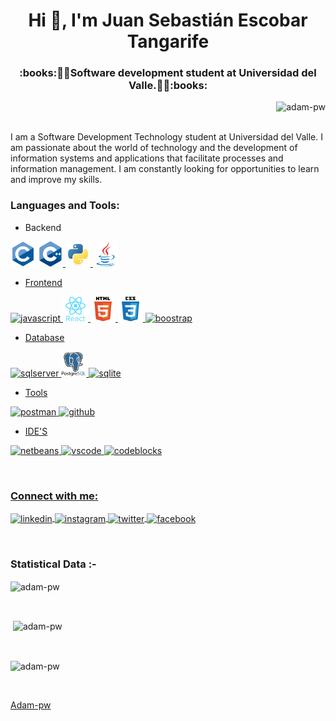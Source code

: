 <h1 align="center">Hi 👋, I'm Juan Sebastián Escobar Tangarife</h1>
<h3 align="center">:books:👨‍💻Software development student at Universidad del Valle.👨‍💻:books:</h3>

<p>
    <img align="right" src="https://github.com/Adam-pw/Adam-pw/blob/main/animation_500_kxa883sd.gif" alt="adam-pw" />
</p>

<br>
<br>

I am a Software Development Technology student at Universidad del Valle.
I am passionate about the world of technology and the development of information systems and applications that facilitate processes and information management.
I am constantly looking for opportunities to learn and improve my skills.

<h3 align="left">Languages and Tools:</h3>

- Backend
<p align="left">
    <img src="https://raw.githubusercontent.com/devicons/devicon/master/icons/c/c-original.svg"
      alt="c" width="40" height="40" /> </a> <a href="https://www.w3schools.com/cpp/" target="_blank" rel="noreferrer">
    <img src="https://raw.githubusercontent.com/devicons/devicon/master/icons/cplusplus/cplusplus-original.svg"
      alt="cplusplus" width="40" height="40" /> </a> <a href="https://www.w3schools.com/css/" target="_blank" rel="noreferrer">
    <img src="https://raw.githubusercontent.com/devicons/devicon/master/icons/python/python-original.svg"
      alt="python" width="40" height="40" /> </a> <a href="https://reactjs.org/" target="_blank" rel="noreferrer">
     <img src="https://raw.githubusercontent.com/devicons/devicon/master/icons/java/java-original.svg"
      alt="java" width="40" height="40" /> </a> <a href="https://developer.mozilla.org/en-US/docs/Web/JavaScript" target="_blank" rel="noreferrer">        
  </p>
          
- Frontend
<p align="left">
    <img src="https://skillicons.dev/icons?i=js"
      alt="javascript" width="40" height="40" /> </a> <a href="https://kotlinlang.org" target="_blank" rel="noreferrer">
    <img src="https://raw.githubusercontent.com/devicons/devicon/master/icons/react/react-original-wordmark.svg"
      alt="react" width="40" height="40" /> </a> <a href="https://sass-lang.com" target="_blank" rel="noreferrer">  
    <img src="https://raw.githubusercontent.com/devicons/devicon/master/icons/html5/html5-original-wordmark.svg"
      alt="html5" width="40" height="40" /> </a> <a href="https://www.adobe.com/in/products/illustrator.html" target="_blank" rel="noreferrer">
    <img src="https://raw.githubusercontent.com/devicons/devicon/master/icons/css3/css3-original-wordmark.svg" 
      alt="css3" width="40" height="40" /> <a href="https://www.w3.org/html/" target="_blank" rel="noreferrer"/>
    <img src="https://profilinator.rishav.dev/skills-assets/bootstrap-plain.svg" 
      alt="boostrap" width="40" height="40" />
  </p>

- Database
<p align="left">
     <img src="https://www.svgrepo.com/show/303229/microsoft-sql-server-logo.svg"
        alt="sqlserver" width="40" height="40"/>
     <img src="https://raw.githubusercontent.com/devicons/devicon/master/icons/postgresql/postgresql-original-wordmark.svg"
        alt="postgresql" width="40" height="40"/>
     <img src="https://upload.wikimedia.org/wikipedia/commons/3/38/SQLite370.svg"
        alt="sqlite" width="40" height="40"/>
</p>

- Tools
<p align="left">
    <img src="https://skillicons.dev/icons?i=postman"
        alt="postman" width="40" height="40"/>
    <img src="https://skillicons.dev/icons?i=github"
        alt="github" width="40" height="40"/>
</p>

- IDE'S
<p align="left">
    <img src="https://upload.wikimedia.org/wikipedia/commons/9/98/Apache_NetBeans_Logo.svg"
        alt="netbeans" width="40" height="40"/>
    <img src="https://upload.wikimedia.org/wikipedia/commons/archive/9/9a/20200830031621%21Visual_Studio_Code_1.35_icon.svg"
        alt="vscode" width="40" height="40"/>
    <img src="https://upload.wikimedia.org/wikipedia/commons/4/4b/Codeblocks_logo.png"
        alt="codeblocks" width="40" height="40"/>
</p>

<br>
<h3 align="left">Connect with me:</h3>
    <p align="left">
      <a href="https://www.linkedin.com/in/juan-sebastián-escobar-tangarife-b215102b6/" target="blank">
          <img align="center" src="https://raw.githubusercontent.com/rahuldkjain/github-profile-readme-generator/master/src/images/icons/Social/linked-in-alt.svg"
          alt="linkedin" height="30" width="40" />
      </a>
      <a href="" target="blank">
          <img align="center" src="https://www.svgrepo.com/show/452229/instagram-1.svg"
          alt="instagram" height="30" width="40" />
      </a>
      <a href="" target="blank">
          <img align="center" src="https://upload.wikimedia.org/wikipedia/commons/6/6f/Logo_of_Twitter.svg"
          alt="twitter" height="30" width="40" />
      </a>
      <a href="" target="blank">
          <img align="center" src="https://raw.githubusercontent.com/rahuldkjain/github-profile-readme-generator/master/src/images/icons/Social/facebook.svg"
          alt="facebook" height="30" width="40" />
      </a>
    </p>
</br>

<h3>Statistical Data :-</h3>
<p>
    <img align="center" src="https://github-readme-stats.vercel.app/api/top-langs?username=adam-pw&show_icons=true&locale=en&bg_color=0d1117&text_color=ffffff&layout=compact"
        alt="adam-pw" bg_color=#808080/>
</p>

<br>

<p>&nbsp;<img align="center" src="https://github-readme-stats.vercel.app/api?username=adam-pw&show_icons=true&locale=en&bg_color=0d1117&text_color=ffffff&repo=convoychat"
    alt="adam-pw" /></p>

<br>

<p><img align="center" src="https://github-readme-streak-stats.herokuapp.com/?user=Adam-pw&theme=dark&background=0d1117&date_format=M%20j%5B%2C%20Y%5D" alt="adam-pw" /></p>
      
<p align="left"> <a href="https://twitter.com/" target="blank"><img
      src="https://img.shields.io/twitter/follow/?logo=twitter&style=for-the-badge" alt="" /></a> </p>

[Adam-pw](https://github.com/Adam-pw)
